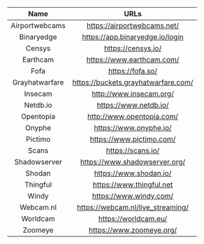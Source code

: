 | Name | URLs | 
|:---:|:---:|
| Airportwebcams | https://airportwebcams.net/ |
| Binaryedge | https://app.binaryedge.io/login |
| Censys | https://censys.io/ |
| Earthcam | https://www.earthcam.com/ |
| Fofa | https://fofa.so/ |
| Grayhatwarfare | https://buckets.grayhatwarfare.com/ |
| Insecam | http://www.insecam.org/ |
| Netdb.io | https://www.netdb.io/ |
| Opentopia | http://www.opentopia.com/ |
| Onyphe | https://www.onyphe.io/ |
| Pictimo | https://www.pictimo.com/ |
| Scans | https://scans.io/ |
| Shadowserver | https://www.shadowserver.org/ |
| Shodan | https://www.shodan.io/ |
| Thingful | https://www.thingful.net |
| Windy | https://www.windy.com/ |
| Webcam.nl | https://webcam.nl/live_streaming/ |
| Worldcam | https://worldcam.eu/ |
| Zoomeye | https://www.zoomeye.org/ |
